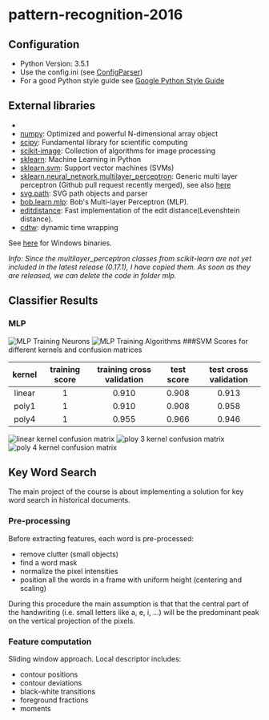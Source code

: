 # pattern-recognition-2016

## Configuration
- Python Version: 3.5.1
- Use the config.ini (see [ConfigParser])
- For a good Python style guide see [Google Python Style Guide]

## External libraries
- [cython]: cython
- [numpy]: Optimized and powerful N-dimensional array object
- [scipy]: Fundamental library for scientific computing
- [scikit-image]: Collection of algorithms for image processing
- [sklearn]: Machine Learning in Python
- [sklearn.svm]: Support vector machines (SVMs)
- [sklearn.neural_network.multilayer_perceptron]: Generic multi layer perceptron (Github pull request recently merged), see also [here](https://github.com/scikit-learn/scikit-learn/tree/master/sklearn/neural_network)
- [svg.path]: SVG path objects and parser
- [bob.learn.mlp]: Bob's Multi-layer Perceptron (MLP).
- [editdistance]: Fast implementation of the edit distance(Levenshtein distance).
- [cdtw]: dynamic time wrapping

See [here](http://www.lfd.uci.edu/~gohlke/pythonlibs/) for Windows binaries.

*Info: Since the multilayer_perceptron classes from scikit-learn are not yet included in the latest release (0.17.1), I have copied them. As soon as they are released, we can delete the code in folder mlp.*

## Classifier Results
### MLP                                                  
![MLP Training Neurons][fig1]
![MLP Training Algorithms][fig1.1]
###SVM
Scores for different kernels and confusion matrices

kernel | training score | training cross validation | test score |test cross validation
:----: | :------------: | :-----------------------: | :--------: |:-------------------:
linear | 1              | 0.910                     | 0.908      |0.913                
poly1  | 1              | 0.910                     | 0.908      |0.958                
poly4  | 1              | 0.955                     | 0.966      |0.946                

![linear kernel confusion matrix][fig3]
![ploy 3 kernel confusion matrix][fig4]
![poly 4 kernel confusion matrix][fig5]


## Key Word Search
The main project of the course is about implementing a solution for key word search in historical documents. 
### Pre-processing
Before extracting features, each word is pre-processed:
- remove clutter (small objects)
- find a word mask
- normalize the pixel intensities
- position all the words in a frame with uniform height (centering and scaling)

During this procedure the main assumption is that that the central part of the handwriting (i.e. small letters like a, e, 
i, ...) will be the predominant peak on the vertical projection of the pixels.

### Feature computation
Sliding window approach. Local descriptor includes:
- contour positions
- contour deviations
- black-white transitions
- foreground fractions
- moments 


[cython]: http://cython.org/
[ConfigParser]: https://docs.python.org/3/library/configparser.html
[Google Python Style Guide]: https://google.github.io/styleguide/pyguide.html
[numpy]: http://www.numpy.org/
[scipy]: http://www.scipy.org/
[scikit-image]: http://scikit-image.org/
[sklearn]: http://scikit-learn.org/
[sklearn.svm]: http://scikit-learn.org/stable/modules/svm.html
[sklearn.neural_network.multilayer_perceptron]: https://github.com/scikit-learn/scikit-learn/pull/3204
[svg.path]: https://pypi.python.org/pypi/svg.path
[bob.learn.mlp]: https://pypi.python.org/pypi/bob.learn.mlp
[editdistance]: https://github.com/aflc/editdistance
[cdtw]: https://github.com/honeyext/cdtw

[fig1]: https://raw.githubusercontent.com/dwettstein/pattern-recognition-2016/master/figs/mlp_main_neurons.png
[fig1.1]: https://raw.githubusercontent.com/dwettstein/pattern-recognition-2016/master/figs/mlp_main_algorithms.png
[fig2]: https://raw.githubusercontent.com/dwettstein/pattern-recognition-2016/master/figs/SVM-score.png
[fig3]: https://raw.githubusercontent.com/dwettstein/pattern-recognition-2016/master/figs/SVM_confusion-matrix_linear.png
[fig4]: https://raw.githubusercontent.com/dwettstein/pattern-recognition-2016/master/figs/SVM_confusion-matrix_poly_3.png
[fig5]: https://raw.githubusercontent.com/dwettstein/pattern-recognition-2016/master/figs/SVM_confusion-matrix_poly_4.png

